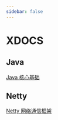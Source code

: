 ```yaml
---
sidebar: false
---
```


# XDOCS

## Java

[Java 核心基础](/java/java-core-basic.md)

## Netty 

[Netty 网络通信框架](/netty/netty-guide.md)


